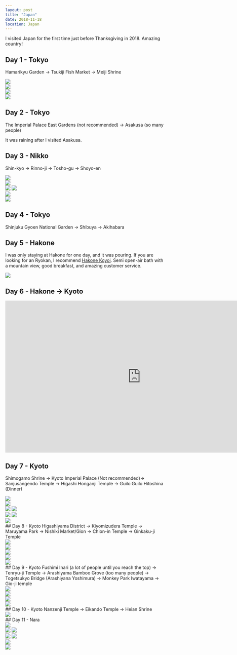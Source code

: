 ```yaml
---
layout: post
title: "Japan"
date: 2018-11-18
location: Japan
---
```

I visited Japan for the first time just before Thanksgiving in 2018. Amazing country!

## Day 1 - Tokyo
Hamarikyu Garden -> Tsukiji Fish Market -> Meiji Shrine

<div class="post-image">
    <img src="img/japan/tokyo/DSC00036.jpg">
</div>
<div class="post-image">
    <img src="img/japan/tokyo/DSC00063.jpg">
</div>
<div class="post-image">
    <img src="img/japan/tokyo/DSC00093.jpg">
</div>
<div class="post-image">
    <img src="img/japan/tokyo/DSC00121.jpg">
</div>

## Day 2 - Tokyo
The Imperial Palace East Gardens (not recommended) -> Asakusa (so many people)

It was raining after I visited Asakusa.

## Day 3 - Nikko

Shin-kyo -> Rinno-ji -> Tosho-gu -> Shoyo-en

<div class="post-image">
    <img src="img/japan/tokyo/DSC00182.jpg">
</div>
<div class="post-image">
    <img src="img/japan/tokyo/DSC00210.jpg">
</div>
<div class="post-image post-image--split">
    <img src="img/japan/tokyo/DSC00239.jpg" />
    <img src="img/japan/tokyo/DSC00338.jpg"  />
</div>
<div class="post-image">
    <img src="img/japan/tokyo/DSC00244.jpg">
</div>
<div class="post-image">
    <img src="img/japan/tokyo/DSC00322.jpg">
</div>

##  Day 4 - Tokyo
Shinjuku Gyoen National Garden -> Shibuya -> Akihabara

## Day 5 - Hakone
I was only staying at Hakone for one day, and it was pouring. If you are looking for an Ryokan, I recommend [Hakone Koyoi](www.hakone-koyoi.jp). Semi open-air bath with a mountain view, good breakfast, and amazing customer service.
<div class="post-image">
    <img src="img/japan/tokyo/DSC01596.jpg">
</div>

## Day 6 - Hakone -> Kyoto

<iframe width="853" height="480" src="https://www.youtube.com/embed/kmgTdwNKdl4?rel=0&amp;showinfo=0" frameborder="0" allow="accelerometer; autoplay; encrypted-media; gyroscope; picture-in-picture" allowfullscreen></iframe>

## Day 7 - Kyoto
Shimogamo Shrine -> Kyoto Imperial Palace (Not recommended)-> Sanjusangendo Temple -> Higashi Honganji Temple -> Guilo Guilo Hitoshina (Dinner)
<div class="post-image">
    <img src="img/japan/kyoto/DSC00514.jpg">
</div>
<div class="post-image">
    <img src="img/japan/kyoto/DSC00614.jpg">
</div>
<div class="post-image post-image--split">
    <img src="img/japan/kyoto/IMG_0230.jpg" />
    <img src="img/japan/kyoto/IMG_0235.jpg"  />
</div>
<div class="post-image post-image--split">
    <img src="img/japan/kyoto/IMG_0236.jpg" />
    <img src="img/japan/kyoto/IMG_0238.jpg"  />
</div>
<div class="post-image">
    <img src="img/japan/kyoto/IMG_0237.jpg">
</div>
## Day 8 - Kyoto
Higashiyama District -> Kiyomizudera Temple -> Maruyama Park -> Nishiki Market/Gion -> Chion-in Temple -> Ginkaku-ji Temple
<div class="post-image">
    <img src="img/japan/kyoto/DSC00655.jpg">
</div>
<div class="post-image">
    <img src="img/japan/kyoto/DSC00672.jpg">
</div>
<div class="post-image">
    <img src="img/japan/kyoto/DSC00704.jpg">
</div>
<div class="post-image">
    <img src="img/japan/kyoto/DSC00714.jpg">
</div>
<div class="post-image">
    <img src="img/japan/kyoto/DSC00748.jpg">
</div>
## Day 9 - Kyoto
Fushimi Inari (a lot of people until you reach the top) -> Tenryu-ji Temple -> Arashiyama Bamboo Grove (too many people) -> Togetsukyo Bridge (Arashiyana Yoshimura) -> Monkey Park Iwatayama -> Gio-ji temple
<div class="post-image">
    <img src="img/japan/kyoto/DSC00862.jpg">
</div>
<div class="post-image">
    <img src="img/japan/kyoto/DSC00925.jpg">
</div>
<div class="post-image">
    <img src="img/japan/kyoto/DSC00948.jpg">
</div>
<div class="post-image">
    <img src="img/japan/kyoto/DSC01006.jpg">
</div>
## Day 10 - Kyoto
Nanzenji Temple -> Eikando Temple -> Heian Shrine
<div class="post-image">
    <img src="img/japan/kyoto/DSC01044.jpg">
</div>
## Day 11 - Nara
<div class="post-image">
    <img src="img/japan/kyoto/DSC01240.jpg">
</div>

<div class="post-image post-image--split">
    <img src="img/japan/kyoto/DSC01234.jpg" />
    <img src="img/japan/kyoto/DSC01170.jpg"  />
</div>
<div class="post-image post-image--split">
    <img src="img/japan/kyoto/DSC01057.jpg" />
    <img src="img/japan/kyoto/DSC01286.jpg"  />
</div>
<div class="post-image">
    <img src="img/japan/kyoto/DSC01297.jpg">
</div>
<div class="post-image">
    <img src="img/japan/kyoto/DSC01295.jpg">
</div>
